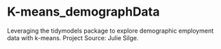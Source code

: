 # K-means_demographData
Leveraging the tidymodels package to explore demographic employment data with k-means. Project Source: Julie Silge.
